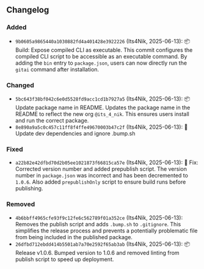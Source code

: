## Changelog

### Added
- `9b0605a9865440a1030882fd4a401428e3922226` (Its4Nik, 2025-06-13): 📦️ Build: Expose compiled CLI as executable.  This commit configures the compiled CLI script to be accessible as an executable command. By adding the `bin` entry to `package.json`, users can now directly run the `gitai` command after installation.

### Changed
- `5bc643f38bf042c6e0d5528fd9acc1cd1b7927a5` (Its4Nik, 2025-06-13): 📦 Update package name in README. Updates the package name in the README to reflect the new org `@its_4_nik`. This ensures users install and run the correct package.
- `8e890a9a5c0c457c11ff8f4ffe49670003b47c2f` (Its4Nik, 2025-06-13): 🔧 Update dev dependencies and ignore .bump.sh

### Fixed
- `a22b82e42dfbd70d2b05ee1021873f66815ca57e` (Its4Nik, 2025-06-13): 🐛 Fix: Corrected version number and added prepublish script. The version number in `package.json` was incorrect and has been decremented to `1.0.6`. Also added `prepublishOnly` script to ensure build runs before publishing.

### Removed
- `4b6bbff4965cfe93f9c12fe6c562789f01a352ce` (Its4Nik, 2025-06-13): Removes the publish script and adds `.bump.sh` to `.gitignore`. This simplifies the release process and prevents a potentially problematic file from being included in the published package.
- `26dfbd712ebdd414b5501ab7a70e2592f65ab3ab` (Its4Nik, 2025-06-13): 📦️ Release v1.0.6. Bumped version to 1.0.6 and removed linting from publish script to speed up deployment.